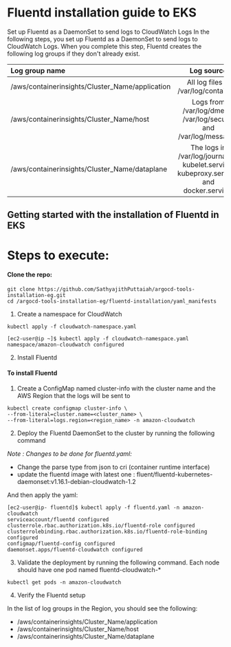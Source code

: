 # Fluentd installation guide to EKS

Set up Fluentd as a DaemonSet to send logs to CloudWatch Logs
In the following steps, you set up Fluentd as a DaemonSet to send logs to CloudWatch Logs. When you complete this step, Fluentd creates the following log groups if they don't already exist.

| Log group name              | Log source |
| :---------------- | :------: |
| /aws/containerinsights/Cluster_Name/application      |   All log files in /var/log/containers   |
| /aws/containerinsights/Cluster_Name/host         |   Logs from /var/log/dmesg, /var/log/secure, and /var/log/messages   |
| /aws/containerinsights/Cluster_Name/dataplane   |  The logs in /var/log/journal for kubelet.service, kubeproxy.service, and docker.service.   |

## Getting started with the installation of Fluentd in EKS

# Steps to execute:

#### Clone the repo:
```
git clone https://github.com/SathyajithPuttaiah/argocd-tools-installation-eg.git
cd /argocd-tools-installation-eg/fluentd-installation/yaml_manifests
```

1. Create a namespace for CloudWatch
```
kubectl apply -f cloudwatch-namespace.yaml
```
```
[ec2-user@ip ~]$ kubectl apply -f cloudwatch-namespace.yaml
namespace/amazon-cloudwatch configured
```
2. Install Fluentd

#### To install Fluentd

1. Create a ConfigMap named cluster-info with the cluster name and the AWS Region that the logs will be sent to
```
kubectl create configmap cluster-info \
--from-literal=cluster.name=<cluster_name> \
--from-literal=logs.region=<region_name> -n amazon-cloudwatch
```

2. Deploy the Fluentd DaemonSet to the cluster by running the following command

*Note : Changes to be done for fluentd.yaml:*

- Change the parse type from json to cri (container runtime interface)
- update the fluentd image with latest one : fluent/fluentd-kubernetes-daemonset:v1.16.1-debian-cloudwatch-1.2

And then apply the yaml:
```
[ec2-user@ip- fluentd]$ kubectl apply -f fluentd.yaml -n amazon-cloudwatch
serviceaccount/fluentd configured
clusterrole.rbac.authorization.k8s.io/fluentd-role configured
clusterrolebinding.rbac.authorization.k8s.io/fluentd-role-binding configured
configmap/fluentd-config configured
daemonset.apps/fluentd-cloudwatch configured
```

3. Validate the deployment by running the following command. Each node should have one pod named fluentd-cloudwatch-*
```
kubectl get pods -n amazon-cloudwatch
```
4. Verify the Fluentd setup

In the list of log groups in the Region, you should see the following:
- /aws/containerinsights/Cluster_Name/application
- /aws/containerinsights/Cluster_Name/host
- /aws/containerinsights/Cluster_Name/dataplane